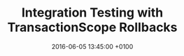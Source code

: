 ---
layout: post
title:  "Integration Testing with TransactionScope Rollbacks"
date:   2016-06-05 13:45:00 +0100
categories: c-sharp sql server integration testing
---